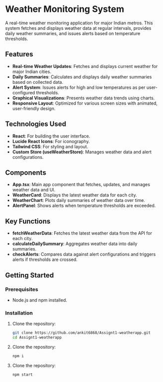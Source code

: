# Weather Monitoring System

A real-time weather monitoring application for major Indian metros. This system fetches and displays weather data at regular intervals, provides daily weather summaries, and issues alerts based on temperature thresholds.

## Features

- **Real-time Weather Updates**: Fetches and displays current weather for major Indian cities.
- **Daily Summaries**: Calculates and displays daily weather summaries based on collected data.
- **Alert System**: Issues alerts for high and low temperatures as per user-configured thresholds.
- **Graphical Visualizations**: Presents weather data trends using charts.
- **Responsive Layout**: Optimized for various screen sizes with animated, user-friendly design.

## Technologies Used

- **React**: For building the user interface.
- **Lucide React Icons**: For iconography.
- **Tailwind CSS**: For styling and layout.
- **Custom Store (useWeatherStore)**: Manages weather data and alert configurations.

## Components

- **App.tsx**: Main app component that fetches, updates, and manages weather data and UI.
- **WeatherCard**: Displays the latest weather data for each city.
- **WeatherChart**: Plots daily summaries of weather data over time.
- **AlertPanel**: Shows alerts when temperature thresholds are exceeded.

## Key Functions

- **fetchWeatherData**: Fetches the latest weather data from the API for each city.
- **calculateDailySummary**: Aggregates weather data into daily summaries.
- **checkAlerts**: Compares data against alert configurations and triggers alerts if thresholds are crossed.

## Getting Started

### Prerequisites

- Node.js and npm installed.

### Installation

1. Clone the repository:
   ```bash
   git clone https://github.com/ankit6868/Assignt1-weatherapp.git
   cd Assignt1-weatherapp
1. Clone the repository:
   ```bash
   npm i
1. Clone the repository:
   ```bash
   npm start
